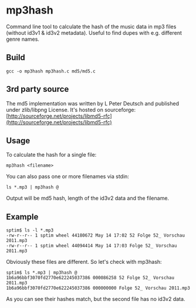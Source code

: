 mp3hash
=======
Command line tool to calculate the hash of the music data in mp3 files
(without id3v1 & id3v2 metadata). Useful to find dupes with e.g. different
genre names.

Build
-----
	gcc -o mp3hash mp3hash.c md5/md5.c

3rd party source
----------------
The md5 implementation was written by L Peter Deutsch and published under
zlib/libpng License. It's hosted on sourceforge:
[http://sourceforge.net/projects/libmd5-rfc](http://sourceforge.net/projects/libmd5-rfc)

Usage
-----
To calculate the hash for a single file:   

	mp3hash <filename>

You can also pass one or more filenames via stdin:

	ls *.mp3 | mp3hash @

Output will be md5 hash, length of the id3v2 data and the filename.

Example
-------
	sptim$ ls -l *.mp3
	-rw-r--r-- 1 sptim wheel 44180672 May 14 17:02 52 Folge 52_ Vorschau 2011.mp3
	-rw-r--r-- 1 sptim wheel 44094414 May 14 17:03 Folge 52_ Vorschau 2011.mp3

Obviously these files are different. So let's check with mp3hash:

	sptim$ ls *.mp3 | mp3hash @
	1b6a96bbf3070fd2770e622245037386 000086258 52 Folge 52_ Vorschau 2011.mp3
	1b6a96bbf3070fd2770e622245037386 000000000 Folge 52_ Vorschau 2011.mp3

As you can see their hashes match, but the second file has no id3v2 data.

